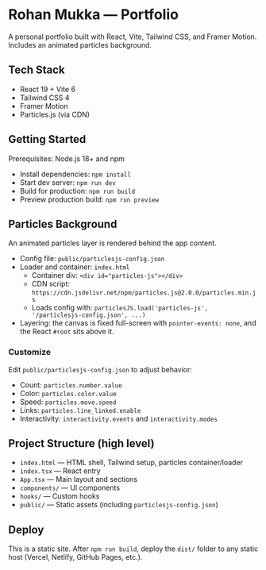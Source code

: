 # Rohan Mukka — Portfolio

A personal portfolio built with React, Vite, Tailwind CSS, and Framer Motion. Includes an animated particles background.

## Tech Stack

- React 19 + Vite 6
- Tailwind CSS 4
- Framer Motion
- Particles.js (via CDN)

## Getting Started

Prerequisites: Node.js 18+ and npm

- Install dependencies: `npm install`
- Start dev server: `npm run dev`
- Build for production: `npm run build`
- Preview production build: `npm run preview`

## Particles Background

An animated particles layer is rendered behind the app content.

- Config file: `public/particlesjs-config.json`
- Loader and container: `index.html`
  - Container div: `<div id="particles-js"></div>`
  - CDN script: `https://cdn.jsdelivr.net/npm/particles.js@2.0.0/particles.min.js`
  - Loads config with: `particlesJS.load('particles-js', '/particlesjs-config.json', ...)`
- Layering: the canvas is fixed full-screen with `pointer-events: none`, and the React `#root` sits above it.

### Customize

Edit `public/particlesjs-config.json` to adjust behavior:

- Count: `particles.number.value`
- Color: `particles.color.value`
- Speed: `particles.move.speed`
- Links: `particles.line_linked.enable`
- Interactivity: `interactivity.events` and `interactivity.modes`

## Project Structure (high level)

- `index.html` — HTML shell, Tailwind setup, particles container/loader
- `index.tsx` — React entry
- `App.tsx` — Main layout and sections
- `components/` — UI components
- `hooks/` — Custom hooks
- `public/` — Static assets (including `particlesjs-config.json`)

## Deploy

This is a static site. After `npm run build`, deploy the `dist/` folder to any static host (Vercel, Netlify, GitHub Pages, etc.).
